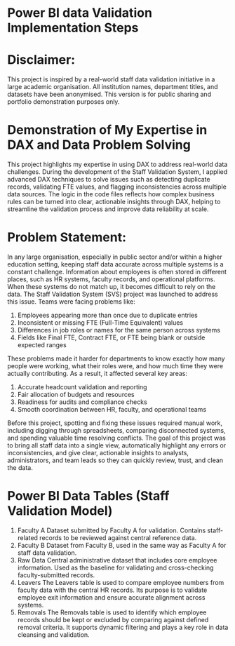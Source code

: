 # Power BI data Validation Implementation Steps

# Disclaimer:
This project is inspired by a real-world staff data validation initiative in a large academic organisation. All institution names, department titles, and datasets have been anonymised. This version is for public sharing and portfolio demonstration purposes only. 

# Demonstration of My Expertise in DAX and Data Problem Solving
This project highlights my expertise in using DAX to address real-world data challenges. During the development of the Staff Validation System, I applied advanced DAX techniques to solve issues such as detecting duplicate records, validating FTE values, and flagging inconsistencies across multiple data sources. The logic in the code files reflects how complex business rules can be turned into clear, actionable insights through DAX, helping to streamline the validation process and improve data reliability at scale.

# Problem Statement:
In any large organisation, especially in public sector and/or within a higher education setting, keeping staff data accurate across multiple systems is a constant challenge. Information about employees is often stored in different places, such as HR systems, faculty records, and operational platforms. When these systems do not match up, it becomes difficult to rely on the data.
The Staff Validation System (SVS) project was launched to address this issue. Teams were facing problems like:
1. Employees appearing more than once due to duplicate entries
2. Inconsistent or missing FTE (Full-Time Equivalent) values
3. Differences in job roles or names for the same person across systems
4. Fields like Final FTE, Contract FTE, or FTE being blank or outside expected ranges
   
These problems made it harder for departments to know exactly how many people were working, what their roles were, and how much time they were actually contributing. As a result, it affected several key areas:
1. Accurate headcount validation and reporting
2. Fair allocation of budgets and resources
3. Readiness for audits and compliance checks
4. Smooth coordination between HR, faculty, and operational teams
   
Before this project, spotting and fixing these issues required manual work, including digging through spreadsheets, comparing disconnected systems, and spending valuable time resolving conflicts.
The goal of this project was to bring all staff data into a single view, automatically highlight any errors or inconsistencies, and give clear, actionable insights to analysts, administrators, and team leads so they can quickly review, trust, and clean the data.

# Power BI Data Tables (Staff Validation Model)
1. Faculty A
Dataset submitted by Faculty A for validation. Contains staff-related records to be reviewed against central reference data.
2. Faculty B
Dataset from Faculty B, used in the same way as Faculty A for staff data validation.
3. Raw Data
Central administrative dataset that includes core employee information. Used as the baseline for validating and cross-checking faculty-submitted records.
4. Leavers
The Leavers table is used to compare employee numbers from faculty data with the central HR records. Its purpose is to validate employee exit information and ensure accurate alignment across systems.
5. Removals
The Removals table is used to identify which employee records should be kept or excluded by comparing against defined removal criteria. It supports dynamic filtering and plays a key role in data cleansing and validation.
